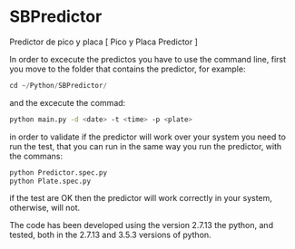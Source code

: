 # SBPredictor

Predictor de pico y placa [ Pico y Placa Predictor ]

In order to excecute the predictos you have to use the command line, first you move to the folder that contains the predictor, for example: 

```python
cd ~/Python/SBPredictor/
```

and the excecute the commad:

```bash
python main.py -d <date> -t <time> -p <plate>
```

in order to validate if the predictor will work over your system you need to run the test, that you can run in the same way you run the predictor, with the commans:

```python
python Predictor.spec.py
python Plate.spec.py
```

if the test are OK then the predictor will work correctly in your system, otherwise, will not.

The code has been developed using the version 2.7.13 the python, and tested, both in the 2.7.13 and 3.5.3 versions of python.
